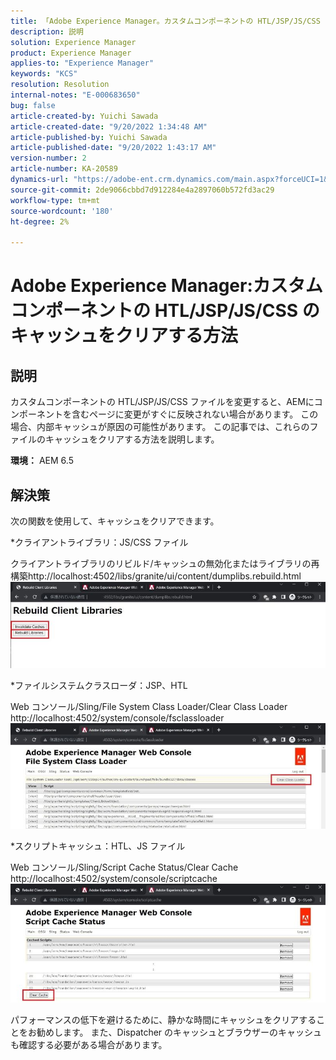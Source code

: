 ```yaml
---
title: 「Adobe Experience Manager。カスタムコンポーネントの HTL/JSP/JS/CSS のキャッシュをクリアする方法»
description: 説明
solution: Experience Manager
product: Experience Manager
applies-to: "Experience Manager"
keywords: "KCS"
resolution: Resolution
internal-notes: "E-000683650"
bug: false
article-created-by: Yuichi Sawada
article-created-date: "9/20/2022 1:34:48 AM"
article-published-by: Yuichi Sawada
article-published-date: "9/20/2022 1:43:17 AM"
version-number: 2
article-number: KA-20589
dynamics-url: "https://adobe-ent.crm.dynamics.com/main.aspx?forceUCI=1&pagetype=entityrecord&etn=knowledgearticle&id=c9815964-8438-ed11-9db1-0022480862c6"
source-git-commit: 2de9066cbbd7d912284e4a2897060b572fd3ac29
workflow-type: tm+mt
source-wordcount: '180'
ht-degree: 2%

---
```


# Adobe Experience Manager:カスタムコンポーネントの HTL/JSP/JS/CSS のキャッシュをクリアする方法

## 説明


カスタムコンポーネントの HTL/JSP/JS/CSS ファイルを変更すると、AEMにコンポーネントを含むページに変更がすぐに反映されない場合があります。 この場合、内部キャッシュが原因の可能性があります。
この記事では、これらのファイルのキャッシュをクリアする方法を説明します。

<b>環境：</b>
AEM 6.5


## 解決策


次の関数を使用して、キャッシュをクリアできます。

\*クライアントライブラリ：JS/CSS ファイル

クライアントライブラリのリビルド/キャッシュの無効化またはライブラリの再構築http://localhost:4502/libs/granite/ui/content/dumplibs.rebuild.html 
     ![](assets/ed2f2e85-af35-ed11-9db1-0022480869de.png)

\*ファイルシステムクラスローダ：JSP、HTL

Web コンソール/Sling/File System Class Loader/Clear Class Loader http://localhost:4502/system/console/fsclassloader
     ![](assets/2438888b-af35-ed11-9db1-0022480869de.png)

\*スクリプトキャッシュ：HTL、JS ファイル

Web コンソール/Sling/Script Cache Status/Clear Cache http://localhost:4502/system/console/scriptcache
     ![](assets/c97ddd91-af35-ed11-9db1-0022480869de.png)

パフォーマンスの低下を避けるために、静かな時間にキャッシュをクリアすることをお勧めします。
また、Dispatcher のキャッシュとブラウザーのキャッシュも確認する必要がある場合があります。
